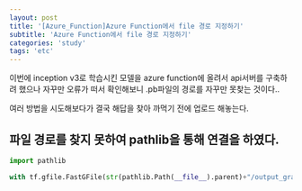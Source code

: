 ```yaml
---
layout: post
title: '[Azure_Function]Azure Function에서 file 경로 지정하기'
subtitle: 'Azure Function에서 file 경로 지정하기'
categories: 'study'
tags: 'etc'
---
```


이번에 inception v3로 학습시킨 모델을 azure function에 올려서 api서버를 구축하려 했으나 자꾸만 오류가 떠서 확인해보니 .pb파일의 경로를 자꾸만 못찾는 것이다..

여러 방법을 시도해보다가 결국 해답을 찾아 까먹기 전에 업로드 해놓는다.

파일 경로를 찾지 못하여 pathlib을 통해 연결을 하였다.
---

```python
import pathlib

with tf.gfile.FastGFile(str(pathlib.Path(__file__).parent)+"/output_graph.pb","rb") as fp
```